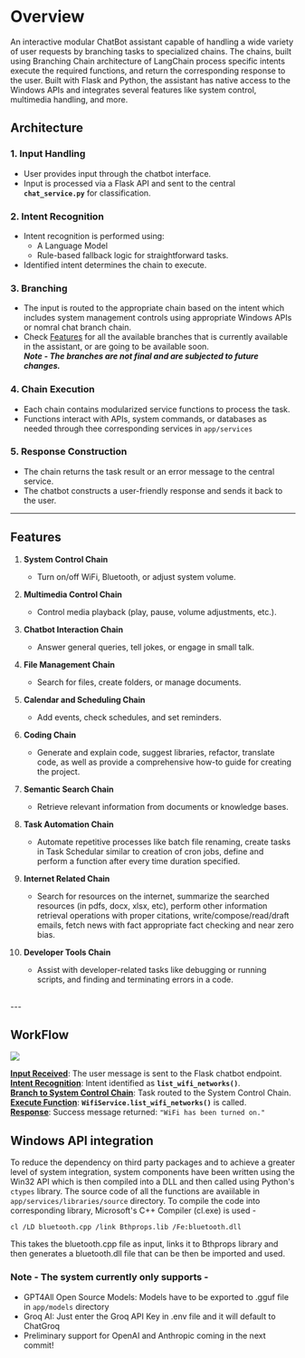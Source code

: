 # Overview
An interactive modular ChatBot assistant capable of handling a wide variety of user requests by branching tasks to specialized chains. The chains, built using Branching Chain architecture of LangChain process specific intents execute the required functions, and return the corresponding response to the user. Built with Flask and Python, the assistant has native access to the Windows APIs and integrates several features like system control, multimedia handling, and more.


## Architecture

### 1. **Input Handling**

- User provides input through the chatbot interface.
- Input is processed via a Flask API and sent to the central **`chat_service.py`** for classification.

### 2. **Intent Recognition**

- Intent recognition is performed using:
  - A Language Model
  - Rule-based fallback logic for straightforward tasks.
- Identified intent determines the chain to execute.

### 3. **Branching**

- The input is routed to the appropriate chain based on the intent which includes system management controls using appropriate Windows APIs or nomral chat branch chain.
- Check [Features](#features) for all the available branches that is currently available in the assistant, or are going to be available soon.  <br>
<i> <b> Note - The branches are not final and are subjected to future changes. </b> </i>

### 4. **Chain Execution**

- Each chain contains modularized service functions to process the task.
- Functions interact with APIs, system commands, or databases as needed through thee corresponding services in `app/services`

### 5. **Response Construction**

- The chain returns the task result or an error message to the central service.
- The chatbot constructs a user-friendly response and sends it back to the user.

---

## Features
1. **System Control Chain**

   - Turn on/off WiFi, Bluetooth, or adjust system volume.

2. **Multimedia Control Chain**

   - Control media playback (play, pause, volume adjustments, etc.).

3. **Chatbot Interaction Chain**

   - Answer general queries, tell jokes, or engage in small talk.

4. **File Management Chain**

   - Search for files, create folders, or manage documents.

5. **Calendar and Scheduling Chain**

   - Add events, check schedules, and set reminders.

6. **Coding Chain**

   - Generate and explain code, suggest libraries, refactor, translate code, as well as provide a comprehensive how-to guide for creating the project.

7. **Semantic Search Chain**

   - Retrieve relevant information from documents or knowledge bases.

8. **Task Automation Chain**

   - Automate repetitive processes like batch file renaming, create tasks in Task Schedular similar to creation of cron jobs, define and perform a function after every time duration specified.

9. **Internet Related Chain**

   - Search for resources on the internet, summarize the searched resources (in pdfs, docx, xlsx, etc), perform other information retrieval operations with proper citations, write/compose/read/draft emails, fetch news with fact appropriate fact checking and near zero bias.

10. **Developer Tools Chain**

    - Assist with developer-related tasks like debugging or running scripts, and finding and terminating errors in a code.
<br>
---

## WorkFlow
[![](https://mermaid.ink/img/pako:eNqNlMFunDAQhl9l5NNWSl5gD5XaXUXtYdVW7KlxhSZ4AlawjYxJRFb77h3Aa7J0VcHF-J9_vhlg8EkUTpHYitJjU8FxLy3wpW3ThbwN_lGKLHhtS9h8H7RPUvyB-_vPUGCg0nn9TrlhQs3Gw7DCZpcikFIm6jJnBDXoW8pjqJ_qwc9B9LAZV4jEfiZdJ40cRYG80ZblCrU9SfHVoy0q2OwvEdgNEaacpZ04iyQGATfQt4EM7JwN3tVSjPh2FCfb49IzgVN3N6mHrg7akNK4IJsUSPR_vWsqsCU8ucBvnYNYBO1sLFFMkcS_4VxT4EHXBAe0WJIhGyL8mdXclGbGL3yresearEIPaBVkRUWqq3nqLv3H6PwAt-2rKjn1wTnhR2mGXzn-x8rIoA26gIzQF9VlVKI6D8u1bQ35iO0LfOmCM_jhOwZWE3VhWUP9hl69oSf41ZHvI7SKYgJfu9Zw9_RKtWv4jz06V7cRrOg1D8M-kRe-NegfoSIfgelUEnfCsBW14pPrNGRLwT5DUmz5lgfjRQppz-xDfkFZbwuxDb6jO-FdV1Zi-4x1y7uuUXyG7DXy8WeS2qD97dxlf_4LVPXCbQ?type=png)](https://mermaid.live/edit#pako:eNqNlMFunDAQhl9l5NNWSl5gD5XaXUXtYdVW7KlxhSZ4AlawjYxJRFb77h3Aa7J0VcHF-J9_vhlg8EkUTpHYitJjU8FxLy3wpW3ThbwN_lGKLHhtS9h8H7RPUvyB-_vPUGCg0nn9TrlhQs3Gw7DCZpcikFIm6jJnBDXoW8pjqJ_qwc9B9LAZV4jEfiZdJ40cRYG80ZblCrU9SfHVoy0q2OwvEdgNEaacpZ04iyQGATfQt4EM7JwN3tVSjPh2FCfb49IzgVN3N6mHrg7akNK4IJsUSPR_vWsqsCU8ucBvnYNYBO1sLFFMkcS_4VxT4EHXBAe0WJIhGyL8mdXclGbGL3yresearEIPaBVkRUWqq3nqLv3H6PwAt-2rKjn1wTnhR2mGXzn-x8rIoA26gIzQF9VlVKI6D8u1bQ35iO0LfOmCM_jhOwZWE3VhWUP9hl69oSf41ZHvI7SKYgJfu9Zw9_RKtWv4jz06V7cRrOg1D8M-kRe-NegfoSIfgelUEnfCsBW14pPrNGRLwT5DUmz5lgfjRQppz-xDfkFZbwuxDb6jO-FdV1Zi-4x1y7uuUXyG7DXy8WeS2qD97dxlf_4LVPXCbQ)

**<u>Input Received</u>**: The user message is sent to the Flask chatbot endpoint. <br>
**<u>Intent Recognition</u>**: Intent identified as **`list_wifi_networks()`**. <br>
**<u>Branch to System Control Chain</u>**: Task routed to the System Control Chain. <br>
**<u>Execute Function</u>**: **`WifiService.list_wifi_networks()`** is called. <br>
**<u>Response</u>**: Success message returned: `"WiFi has been turned on."`

## Windows API integration
To reduce the dependency on third party packages and to achieve a greater level of system integration, system components have been written using the Win32 API which is then compiled into a DLL and then called using Python's `ctypes` library. The source code of all the functions are avaiilable in `app/services/libraries/source` directory. To compile the code into corresponding library, Microsoft's C++ Compiler (cl.exe) is used -
```shell
cl /LD bluetooth.cpp /link Bthprops.lib /Fe:bluetooth.dll
```
This takes the bluetooth.cpp file as input, links it to Bthprops library and then generates a bluetooth.dll file that can be then be imported and used.

### Note - The system currently only supports -
- GPT4All Open Source Models: Models have to be exported to .gguf file in `app/models` directory
- Groq AI: Just enter the Groq API Key in .env file and it will default to ChatGroq
- Preliminary support for OpenAI and Anthropic coming in the next commit!